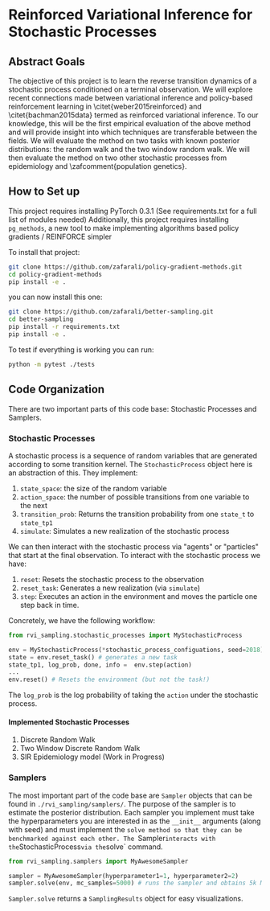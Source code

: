# Reinforced Variational Inference for Stochastic Processes

## Abstract Goals
The objective of this project is to learn the reverse transition dynamics of a stochastic process conditioned on a terminal observation. We will explore recent connections made between variational inference and policy-based reinforcement learning in \citet{weber2015reinforced} and \citet{bachman2015data} termed as reinforced variational inference. To our knowledge, this will be the first empirical evaluation of the above method and will provide insight into which techniques are transferable between the fields. We will evaluate the method on two tasks with known posterior distributions: the random walk and the two window random walk. We will then evaluate the method on two other stochastic processes from epidemiology and \zafcomment{population genetics}.

## How to Set up

This project requires installing PyTorch 0.3.1 (See requirements.txt for a full list of modules needed)
Additionally, this project requires installing `pg_methods`, a new tool to make implementing algorithms based policy gradients / REINFORCE simpler

To install that project:

```bash
git clone https://github.com/zafarali/policy-gradient-methods.git
cd policy-gradient-methods
pip install -e .
```

you can now install this one:

```bash
git clone https://github.com/zafarali/better-sampling.git
cd better-sampling
pip install -r requirements.txt
pip install -e .
```

To test if everything is working you can run:

```bash
python -m pytest ./tests
```

## Code Organization

There are two important parts of this code base: Stochastic Processes and Samplers.

### Stochastic Processes

A stochastic process is a sequence of random variables that are generated according to some transition kernel. The `StochasticProcess` object here is an abstraction of this.
They implement:

1. `state_space`: the size of the random variable 
2. `action_space`: the number of possible transitions from one variable to the next
4. `transition_prob`: Returns the transition probability from one `state_t` to `state_tp1` 
5. `simulate`: Simulates a new realization of the stochastic process

We can then interact with the stochastic process via "agents" or "particles" that start at the final observation. To interact with the stochastic process we have:

1. `reset`: Resets the stochastic process to the observation
2. `reset_task`: Generates a new realization (via `simulate`)
3. `step`: Executes an action in the environment and moves the particle one step back in time.

Concretely, we have the following workflow:

```python
from rvi_sampling.stochastic_processes import MyStochasticProcess

env = MyStochasticProcess(*stochastic_process_configuations, seed=2018)
state = env.reset_task() # generates a new task
state_tp1, log_prob, done, info =  env.step(action)
...
env.reset() # Resets the environment (but not the task!)
```

The `log_prob` is the log probability of taking the `action` under the stochastic process.

#### Implemented Stochastic Processes

1. Discrete Random Walk
2. Two Window Discrete Random Walk
3. SIR Epidemiology model (Work in Progress)

### Samplers

The most important part of the code base are `Sampler` objects that can be found in `./rvi_sampling/samplers/`.
The purpose of the sampler is to estimate the posterior distribution. Each sampler you implement must take the hyperparameters you are interested in as the `__init__` arguments (along with seed) and must implement the `solve
 method so that they can be benchmarked against each other. The `Sampler` interacts with the `StochasticProcess` via the `solve` command.
 
```python
from rvi_sampling.samplers import MyAwesomeSampler

sampler = MyAwesomeSampler(hyperparameter1=1, hyperparameter2=2)
sampler.solve(env, mc_samples=5000) # runs the sampler and obtains 5k MC Samples
```

`Sampler.solve` returns a `SamplingResults` object for easy visualizations.


 
